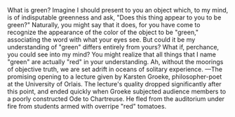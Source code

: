 What is green? Imagine I should present to you an object which, to my mind, is of indisputable greenness and ask, "Does this thing appear to you to be green?"
Naturally, you might say that it does, for you have come to recognize the appearance of the color of the object to be "green," associating the word with what your eyes see. But could it be my understanding of "green" differs entirely from yours? What if, perchance, you could see into my mind? You might realize that all things that I name "green" are actually "red" in your understanding.
Ah, without the moorings of objective truth, we are set adrift in oceans of solitary experience.
—The promising opening to a lecture given by Karsten Groeke, philosopher-poet at the University of Orlais. The lecture's quality dropped significantly after this point, and ended quickly when Groeke subjected audience members to a poorly constructed Ode to Chartreuse. He fled from the auditorium under fire from students armed with overripe "red" tomatoes.
